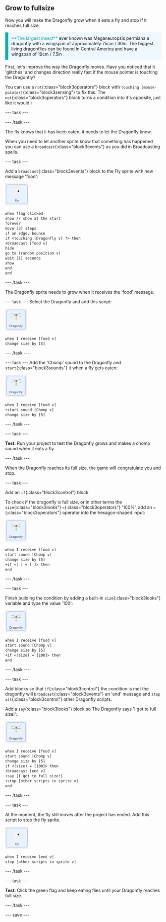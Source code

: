 ## Grow to fullsize

Now you will make the Dragonfly grow when it eats a fly and stop if it reaches full size.

<p style="border-left: solid; border-width:10px; border-color: #0faeb0; background-color: aliceblue; padding: 10px;">
<span style="color: #0faeb0">**The largest insect**</span> ever known was Meganeuropsis permiana a dragonfly with a wingspan of approximately 75cm / 30in. The biggest living dragonflies can be found in Central America and have a wingspan of 19cm / 7.5in</p>


First, let's improve the way the Dragonfly moves. Have you noticed that it 'glitches' and changes direction really fast if the mouse pointer is touching the Dragonfly?

You can use a `not`{:class="block3operators"} block with `touching (mouse-pointer)`{:class="block3sensing"} to fix this. The `not`{:class="block3operators"} block turns a condition into it's opposite, just like it would i

--- task ---



--- /task ---


The fly knows that it has been eaten, it needs to let the Dragonfly know. 

When you need to let another sprite know that something has happened you can use a `broadcast`{:class="block3events"} as you did in Broadcasting spells.

--- task ---

Add a `broadcast`{:class="block3events"} block to the Fly sprite with new message 'food':

![](images/fly-icon.png)

```blocks3
when flag clicked
show // show at the start
forever
move [3] steps
if on edge, bounce
if <touching [Dragonfly v] ?> then
+broadcast [food v]
hide
go to (random position v)
wait [1] seconds
show
end
end
```
--- /task ---

The Dragonfly sprite needs to grow when it receives the 'food' message.

--- task ---
Select the Dragonfly and add this script:

![](images/dragonfly-icon.png)

```blocks3 
when I receive [food v]
change size by [5]
```

--- /task ---

--- task ---
Add the 'Chomp' sound to the Dragonfly and `start`{:class="block3sounds"} it when a fly gets eaten:

![](images/dragonfly-icon.png)

```blocks3 
when I receive [food v]
+start sound [Chomp v]
change size by [5]
```
--- /task ---

--- task ---

**Test:** Run your project to test the Dragonfly grows and makes a chomp sound when it eats a fly. 

--- /task ---

When the Dragonfly reaches its full size, the game will congratulate you and stop.

--- task ---

Add an `if`{:class="block3control"} block. 

To check if the dragonfly is full size, or in other terms the `size`{:class="block3looks"} `=`{:class="block3operators"} '100%', add an `=`{:class="block3operators"} operator into the hexagon-shaped input:

![](images/dragonfly-icon.png)

```blocks3
when I receive [food v]
start sound [Chomp v]
change size by [5]
+if <[ ] = [ ]> then
end
```
--- /task ---

--- task ---

Finish building the condition by adding a built-in `size`{:class="block3looks"} variable and type the value '100':

![](images/dragonfly-icon.png)

```blocks3
when I receive [food v]
start sound [Chomp v]
change size by [5]
+if <(size) = [100]> then
end
```
--- /task ---

--- task ---

Add blocks so that `if`{:class="block3control"} the condition is met the dragonfly will `broadcast`{:class="block3events"} an 'end' message and `stop all`{:class="block3control"} other Dragonfly scripts. 

Add a `say`{:class="block3looks"} block so The Dragonfly says 'I got to full size!':

![](images/dragonfly-icon.png)

```blocks3
when I receive [food v]
start sound [Chomp v]
change size by [5]
if <(size) = [100]> then
+broadcast [end v]
+say [I got to full size!]
+stop [other scripts in sprite v]
end
```
--- /task ---

--- task ---

At the moment, the fly still moves after the project has ended. Add this script to stop the fly sprite. 

![](images/fly-icon.png)

```blocks3
when I receive [end v]
stop [other scripts in sprite v]
```

--- /task ---

--- task ---

**Test:** Click the green flag and keep eating flies until your Dragonfly reaches full size.

--- /task ---

--- save ---